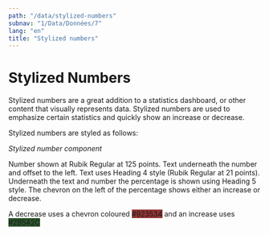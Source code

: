 ```yaml
---
path: "/data/stylized-numbers"
subnav: "1/Data/Données/7"
lang: "en"
title: "Stylized numbers"
---
```


<helmet>
<title> Stylized Numbers - Aurora Design System </title>
</helmet>

# Stylized Numbers

Stylized numbers are a great addition to a statistics dashboard, or other content that visually represents data. Stylized numbers are used to emphasize certain statistics and quickly show an increase or decrease.

Stylized numbers are styled as follows:

*Stylized number component*

Number shown at Rubik Regular at 125 points. Text underneath the number and offset to the left. Text uses Heading 4 style \(Rubik Regular at 21 points\). Underneath the text and number the percentage is shown using Heading 5 style. The chevron on the left of the percentage shows either an increase or decrease.

A decrease uses a chevron coloured <badge style="background-color: #923534">#923534</badge> and an increase uses <badge style="background-color: #2B542C">#2B542C</badge>
